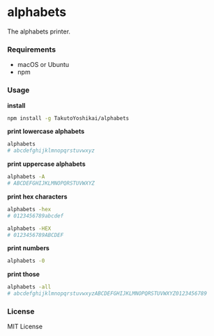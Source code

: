 # alphabets
The alphabets printer.

### Requirements
* macOS or Ubuntu
* npm

### Usage
**install**
```bash
npm install -g TakutoYoshikai/alphabets
```

**print lowercase alphabets**
```bash
alphabets
# abcdefghijklmnopqrstuvwxyz
```

**print uppercase alphabets**
```bash
alphabets -A
# ABCDEFGHIJKLMNOPQRSTUVWXYZ
```

**print hex characters**
```bash
alphabets -hex
# 0123456789abcdef

alphabets -HEX
# 0123456789ABCDEF
```

**print numbers**
```bash
alphabets -0
```

**print those**
```bash
alphabets -all
# abcdefghijklmnopqrstuvwxyzABCDEFGHIJKLMNOPQRSTUVWXYZ0123456789
```

### License
MIT License
